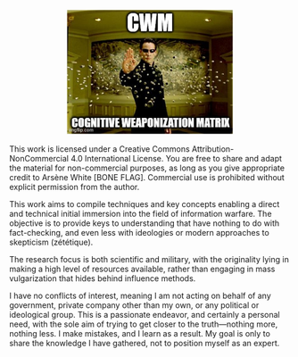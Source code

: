 <center>
  <img src="./Image/matrix.jpg" alt="Matrix" width="300">
</center>


This work is licensed under a Creative Commons Attribution-NonCommercial 4.0 International License. You are free to share and adapt the material for non-commercial purposes, 
as long as you give appropriate credit to Arsène White [BONE FLAG]. Commercial use is prohibited without explicit permission from the author.

This work aims to compile techniques and key concepts enabling a direct and technical initial immersion into the field of information warfare.
The objective is to provide keys to understanding that have nothing to do with fact-checking, and even less with ideologies or modern approaches to skepticism (zététique). 

The research focus is both scientific and military, with the originality lying in making a high level of resources available, rather than engaging in mass vulgarization that hides behind influence methods.

I have no conflicts of interest, meaning I am not acting on behalf of any government, private company other than my own, or any political or ideological group. This is a passionate endeavor, and certainly a personal need, 
with the sole aim of trying to get closer to the truth—nothing more, nothing less. I make mistakes, and I learn as a result. My goal is only to share the knowledge I have gathered, not to position myself as an expert.

